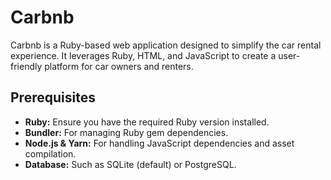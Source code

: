 # Carbnb

Carbnb is a Ruby-based web application designed to simplify the car rental experience. It leverages Ruby, HTML, and JavaScript to create a user-friendly platform for car owners and renters.

## Prerequisites
- **Ruby:** Ensure you have the required Ruby version installed.
- **Bundler:** For managing Ruby gem dependencies.
- **Node.js & Yarn:** For handling JavaScript dependencies and asset compilation.
- **Database:** Such as SQLite (default) or PostgreSQL.
